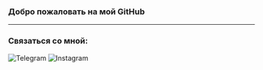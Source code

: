### Добро пожаловать на мой GitHub
---
### Связаться со мной:
![Telegram](https://img.shields.io/badge/-Telegram-090909?style=social&logo=telegram)
![Instagram](https://img.shields.io/badge/-Instagram-090909?style=social&logo=instagram)
